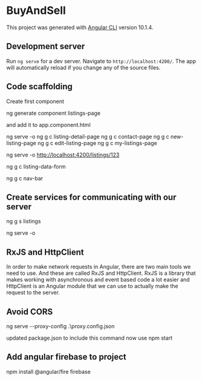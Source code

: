 # BuyAndSell

This project was generated with [Angular CLI](https://github.com/angular/angular-cli) version 10.1.4.

## Development server

Run `ng serve` for a dev server. Navigate to `http://localhost:4200/`. The app will automatically reload if you change any of the source files.

## Code scaffolding

 Create first component

 ng generate component listings-page

and add it to app.component.html <app-listings-page></app-listings-page>

ng serve -o
ng g c listing-detail-page
ng g c contact-page
ng g c new-listing-page
ng g c edit-listing-page
ng g c my-listings-page

ng serve -o
<http://localhost:4200/listings/123>

ng g c listing-data-form

ng g c nav-bar

## Create services for communicating with our server

ng g s listings

ng serve -o

## RxJS and HttpClient

In order to make network requests in Angular, there are two main tools we need to use. And these are called RxJS and HttpClient. RxJS is a library that makes working with asynchronous and event based code a lot easier and HttpClient is an Angular module that we can use to actually make the request to the server.

## Avoid CORS

ng serve --proxy-config .\proxy.config.json

updated package.json to include this command
now use npm start

## Add angular firebase to project

npm install @angular/fire firebase

